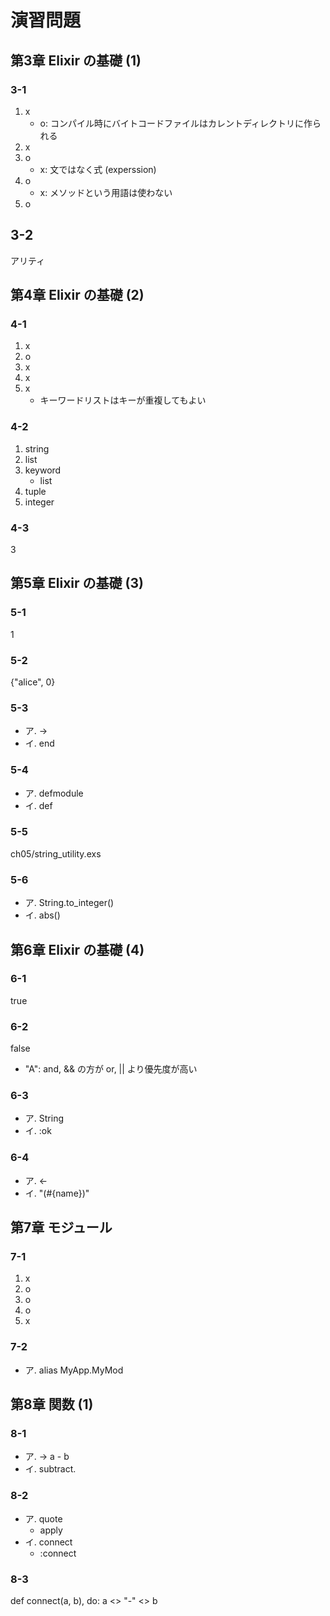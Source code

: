# 演習問題

## 第3章 Elixir の基礎 (1)

### 3-1

1. x
   - o: コンパイル時にバイトコードファイルはカレントディレクトリに作られる
2. x
3. o
   - x: 文ではなく式 (experssion)
4. o
   - x: メソッドという用語は使わない
5. o

## 3-2

アリティ

## 第4章 Elixir の基礎 (2)

### 4-1

1. x
2. o
3. x
4. x
5. x
   - キーワードリストはキーが重複してもよい

### 4-2

1. string
2. list
3. keyword
   - list
4. tuple
5. integer

### 4-3

3

## 第5章 Elixir の基礎 (3)

### 5-1

1

### 5-2

{"alice", 0}

### 5-3

- ア. ->
- イ. end

### 5-4

- ア. defmodule
- イ. def

### 5-5

ch05/string_utility.exs

### 5-6

- ア. String.to_integer()
- イ. abs()

## 第6章 Elixir の基礎 (4)

### 6-1

true

### 6-2

false

- "A": and, && の方が or, || より優先度が高い

### 6-3

- ア. String
- イ. :ok

### 6-4

- ア. <-
- イ. "(#{name})"

## 第7章 モジュール

### 7-1

1. x
2. o
3. o
4. o
5. x

### 7-2

- ア. alias MyApp.MyMod

## 第8章 関数 (1)

### 8-1

- ア. -> a - b
- イ. subtract.

### 8-2

- ア. quote
  - apply
- イ. connect
  - :connect

### 8-3

def connect(a, b), do: a <> "-" <> b
